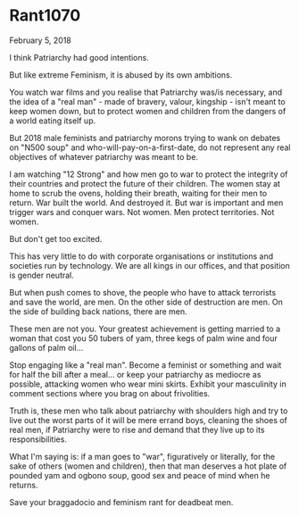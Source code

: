 # Rant1070


February 5, 2018

I think Patriarchy had good intentions. 

But like extreme Feminism, it is abused by its own ambitions. 

You watch war films and you realise that Patriarchy was/is necessary, and the idea of a "real man" - made of bravery, valour, kingship - isn't meant to keep women down, but to protect women and children from the dangers of a world eating itself up.

But 2018 male feminists and patriarchy morons trying to wank on debates on "N500 soup" and who-will-pay-on-a-first-date, do not represent any real objectives of whatever patriarchy was meant to be.

I am watching "12 Strong" and how men go to war to protect the integrity of their countries and protect the future of their children. The women stay at home to scrub the ovens, holding their breath, waiting for their men to return. War built the world. And destroyed it. But war is important and men trigger wars and conquer wars. Not women. Men protect territories. Not women.

But don't get too excited. 

This has very little to do with corporate organisations or institutions and societies run by technology. We are all kings in our offices, and that position is gender neutral. 

But when push comes to shove, the people who have to attack terrorists and save the world, are men. On the other side of destruction are men. On the side of building back nations, there are men.

These men are not you. Your greatest achievement is getting married to a woman that cost you 50 tubers of yam, three kegs of palm wine and four gallons of palm oil...

Stop engaging like a "real man". Become a feminist or something and wait for half the bill after a meal... or keep your patriarchy as mediocre as possible, attacking women who wear mini skirts. Exhibit your masculinity in comment sections where you brag on about frivolities. 

Truth is, these men who talk about patriarchy with shoulders high and try to live out the worst parts of it will be mere errand boys, cleaning the shoes of real men, if Patriarchy were to rise and demand that they live up to its responsibilities.

What I'm saying is: if a man goes to "war", figuratively or literally, for the sake of others (women and children), then that man deserves a hot plate of pounded yam and ogbono soup, good sex and peace of mind when he returns.

Save your braggadocio and feminism rant for deadbeat men.